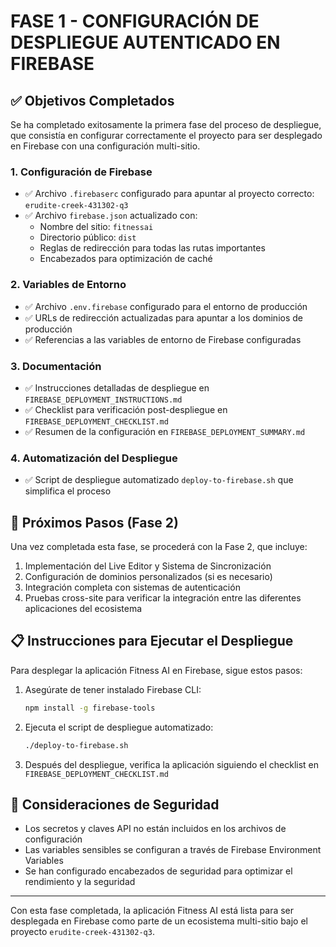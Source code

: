 # FASE 1 - CONFIGURACIÓN DE DESPLIEGUE AUTENTICADO EN FIREBASE

## ✅ Objetivos Completados

Se ha completado exitosamente la primera fase del proceso de despliegue, que consistía en configurar correctamente el proyecto para ser desplegado en Firebase con una configuración multi-sitio.

### 1. Configuración de Firebase

- ✅ Archivo `.firebaserc` configurado para apuntar al proyecto correcto: `erudite-creek-431302-q3`
- ✅ Archivo `firebase.json` actualizado con:
  - Nombre del sitio: `fitnessai`
  - Directorio público: `dist`
  - Reglas de redirección para todas las rutas importantes
  - Encabezados para optimización de caché

### 2. Variables de Entorno

- ✅ Archivo `.env.firebase` configurado para el entorno de producción
- ✅ URLs de redirección actualizadas para apuntar a los dominios de producción
- ✅ Referencias a las variables de entorno de Firebase configuradas

### 3. Documentación

- ✅ Instrucciones detalladas de despliegue en `FIREBASE_DEPLOYMENT_INSTRUCTIONS.md`
- ✅ Checklist para verificación post-despliegue en `FIREBASE_DEPLOYMENT_CHECKLIST.md`
- ✅ Resumen de la configuración en `FIREBASE_DEPLOYMENT_SUMMARY.md`

### 4. Automatización del Despliegue

- ✅ Script de despliegue automatizado `deploy-to-firebase.sh` que simplifica el proceso

## 🔄 Próximos Pasos (Fase 2)

Una vez completada esta fase, se procederá con la Fase 2, que incluye:

1. Implementación del Live Editor y Sistema de Sincronización
2. Configuración de dominios personalizados (si es necesario)
3. Integración completa con sistemas de autenticación
4. Pruebas cross-site para verificar la integración entre las diferentes aplicaciones del ecosistema

## 📋 Instrucciones para Ejecutar el Despliegue

Para desplegar la aplicación Fitness AI en Firebase, sigue estos pasos:

1. Asegúrate de tener instalado Firebase CLI:
   ```bash
   npm install -g firebase-tools
   ```

2. Ejecuta el script de despliegue automatizado:
   ```bash
   ./deploy-to-firebase.sh
   ```

3. Después del despliegue, verifica la aplicación siguiendo el checklist en `FIREBASE_DEPLOYMENT_CHECKLIST.md`

## 🔐 Consideraciones de Seguridad

- Los secretos y claves API no están incluidos en los archivos de configuración
- Las variables sensibles se configuran a través de Firebase Environment Variables
- Se han configurado encabezados de seguridad para optimizar el rendimiento y la seguridad

---

Con esta fase completada, la aplicación Fitness AI está lista para ser desplegada en Firebase como parte de un ecosistema multi-sitio bajo el proyecto `erudite-creek-431302-q3`.